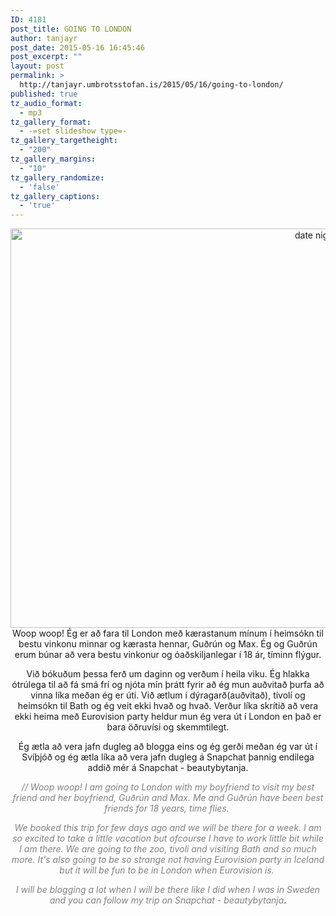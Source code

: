 ```yaml
---
ID: 4181
post_title: GOING TO LONDON
author: tanjayr
post_date: 2015-05-16 16:45:46
post_excerpt: ""
layout: post
permalink: >
  http://tanjayr.umbrotsstofan.is/2015/05/16/going-to-london/
published: true
tz_audio_format:
  - mp3
tz_gallery_format:
  - -=set slideshow type=-
tz_gallery_targetheight:
  - "200"
tz_gallery_margins:
  - "10"
tz_gallery_randomize:
  - 'false'
tz_gallery_captions:
  - 'true'
---
```

<p style="text-align: center;"><img class="aligncenter size-full wp-image-3910" src="http://www.tanjayr.com/wp-content/uploads/2015/04/date-night.jpg" alt="date night" width="960" height="639" />Woop woop! Ég er að fara til London með kærastanum mínum í heimsókn til bestu vinkonu minnar og kærasta hennar, Guðrún og Max. Ég og Guðrún erum búnar að vera bestu vinkonur og óaðskiljanlegar í 18 ár, tíminn flýgur.</p>
<p style="text-align: center;">Við bókuðum þessa ferð um daginn og verðum í heila viku. Ég hlakka ótrúlega til að fá smá frí og njóta mín þrátt fyrir að ég mun auðvitað þurfa að vinna líka meðan ég er úti. Við ætlum í dýragarð(auðvitað), tívolí og heimsókn til Bath og ég veit ekki hvað og hvað. Verður líka skrítið að vera ekki heima með Eurovision party heldur mun ég vera út í London en það er bara öðruvísi og skemmtilegt.</p>
<p style="text-align: center;">Ég ætla að vera jafn dugleg að blogga eins og ég gerði meðan ég var út í Svíþjóð og ég ætla líka að vera jafn dugleg á Snapchat þannig endilega addið mér á Snapchat - beautybytanja.</p>
<p style="text-align: center;"><em><span style="color: #808080;">// Woop woop! I am going to London with my boyfriend to visit my best friend and her boyfriend, Guðrún and Max. Me and Guðrún have been best friends for 18 years, time flies. </span></em></p>
<p style="text-align: center;"><em><span style="color: #808080;">We booked this trip for few days ago and we will be there for a week. I am so excited to take a little vacation but ofcourse I have to work little bit while I am there. We are going to the zoo, tivoli and visiting Bath and so much more. It's also going to be so strange not having Eurovision party in Iceland but it will be fun to be in London when Eurovision is. </span></em></p>
<p style="text-align: center;"><em><span style="color: #808080;">I will be blogging a lot when I will be there like I did when I was in Sweden and you can follow my trip on Snapchat - beautybytanja</span></em>.</p>